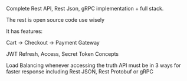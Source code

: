 Complete Rest API, Rest Json, gRPC implementation + full stack.

The rest is open source code use wisely

It has features:

Cart -> Checkout -> Payment Gateway

JWT Refresh, Access, Secret Token Concepts

Load Balancing whenever accessing the truth API must be in 3 ways for faster response including Rest JSON, Rest Protobuf or gRPC





